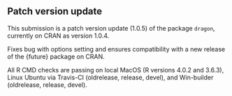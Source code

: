 ## Patch version update
This submission is a patch version update (1.0.5) of the package `dragon`, currently on CRAN as version 1.0.4.

Fixes bug with options setting and ensures compatibility with a new release of the {future} package on CRAN.


All R CMD checks are passing on local MacOS (R versions 4.0.2 and 3.6.3), Linux Ubuntu via Travis-CI (oldrelease, release, devel), and Win-builder (oldrelease, release, devel).

